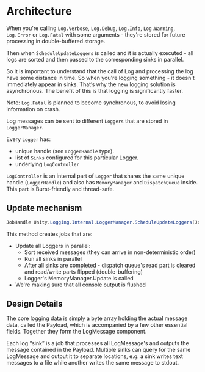 # Architecture

When you're calling `Log.Verbose`, `Log.Debug`, `Log.Info`, `Log.Warning`, `Log.Error` or `Log.Fatal` with some arguments - they're stored for future processing in double-buffered storage.

Then when `ScheduleUpdateLoggers` is called and it is actually executed - all logs are sorted and then passed to the corresponding sinks in parallel.

So it is important to understand that the call of Log and processing the log have some distance in time. So when you're logging something - it doesn't immediately appear in sinks. That’s why the new logging solution is asynchronous. The benefit of this is that logging is significantly faster.

Note: `Log.Fatal` is planned to become synchronous, to avoid losing information on crash.

Log messages can be sent to different `Loggers` that are stored in `LoggerManager`.

Every `Logger` has:
- unique handle (see `LoggerHandle` type).
- list of `Sinks` configured for this particular Logger.
- underlying `LogController`

`LogController` is an internal part of `Logger` that shares the same unique handle (`LoggerHandle`) and also has `MemoryManager` and `DispatchQueue` inside.
This part is Burst-friendly and thread-safe.

## Update mechanism

```c#
JobHandle Unity.Logging.Internal.LoggerManager.ScheduleUpdateLoggers(JobHandle dependency = default)
```

This method creates jobs that are:
   - Update all Loggers in parallel:
      - Sort received messages (they can arrive in non-deterministic order)
      - Run all sinks in parallel
      - After all sinks are completed - dispatch queue's read part is cleared and read/write parts flipped (double-buffering)
      - Logger's MemoryManager.Update is called
   - We're making sure that all console output is flushed


## Design Details

The core logging data is simply a byte array holding the actual message data, called the Payload, which is accompanied by a few other essential fields. Together they form the LogMessage component.

Each log “sink” is a job that processes all LogMessage's and outputs the message contained in the Payload. Multiple sinks can query for the same LogMessage and output it to separate locations, e.g. a sink writes text messages to a file while another writes the same message to stdout.
